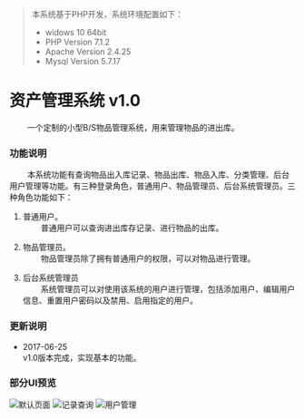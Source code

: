 >本系统基于PHP开发，系统环境配置如下：<br/>
>* widows 10 64bit<br/>
>* PHP Version 7.1.2<br/>
>* Apache Version 2.4.25<br/>
>* Mysql Version 5.7.17<br/>
# 资产管理系统 v1.0
&nbsp;&nbsp;&nbsp;&nbsp;&nbsp;&nbsp;&nbsp;&nbsp;一个定制的小型B/S物品管理系统，用来管理物品的进出库。
### 功能说明
&nbsp;&nbsp;&nbsp;&nbsp;&nbsp;&nbsp;&nbsp;&nbsp;本系统功能有查询物品出入库记录、物品出库、物品入库、分类管理、后台用户管理等功能。有三种登录角色，普通用户、物品管理员、后台系统管理员。三种角色功能如下：
1. 普通用户。<br/>
&nbsp;&nbsp;&nbsp;&nbsp;&nbsp;&nbsp;&nbsp;&nbsp;普通用户可以查询进出库存记录、进行物品的出库。

2. 物品管理员。<br/>
&nbsp;&nbsp;&nbsp;&nbsp;&nbsp;&nbsp;&nbsp;&nbsp;物品管理员除了拥有普通用户的权限，可以对物品进行管理。
3. 后台系统管理员<br/>
&nbsp;&nbsp;&nbsp;&nbsp;&nbsp;&nbsp;&nbsp;&nbsp;系统管理员可以对使用该系统的用户进行管理，包括添加用户、编辑用户信息、重置用户密码以及禁用、启用指定的用户。

### 更新说明
*  2017-06-25<br/>
v1.0版本完成，实现基本的功能。

### 部分UI预览

![默认页面](https://raw.githubusercontent.com/FelixByeel/ams/master/public/images/Screenshots/default-page.png)
![记录查询](https://raw.githubusercontent.com/FelixByeel/ams/master/public/images/Screenshots/record-check.png)
![用户管理](https://raw.githubusercontent.com/FelixByeel/ams/master/public/images/Screenshots/user-mmt.png)

